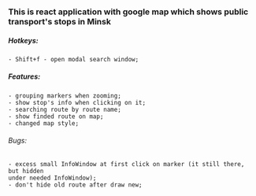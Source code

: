 ### This is react application with google map which shows public transport's stops in Minsk

##### Hotkeys:
    - Shift+f - open modal search window;

##### Features:
    - grouping markers when zooming;
    - show stop's info when clicking on it; 
    - searching route by route name;
    - show finded route on map;
    - changed map style;

###### Bugs:
    - excess small InfoWindow at first click on marker (it still there, but hidden
    under needed InfoWindow);
    - don't hide old route after draw new;